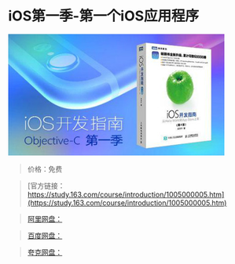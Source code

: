 # iOS第一季-第一个iOS应用程序

![img](../../../assets/study163/free/73E02CC54B120A368341137C8ECE01C9.jpg)

> 价格：免费

> [官方链接：https://study.163.com/course/introduction/1005000005.htm](https://study.163.com/course/introduction/1005000005.htm)

> [阿里网盘：]()

> [百度网盘：]()

> [夸克网盘：]()
